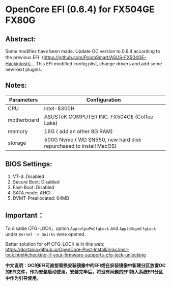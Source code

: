 # OpenCore EFI (0.6.4) for FX504GE FX80G

## Abstract:

Some modifies have been made. Update OC version to 0.6.4 according to the previous EFI（https://github.com/PoomSmart/ASUS-FX504GE-Hackintosh）. This EFI modified config.plist, change drivers and add some new kext plugins.

## Notes:



| Parameters  | Configuration                                                |
| ----------- | ------------------------------------------------------------ |
| CPU         | intel-8300H                                                  |
| motherboard | ASUSTeK COMPUTER INC. FX504GE (Coffee Lake)                  |
| memory      | 16G ( add an other 8G RAM)                                   |
| storage     | 500G Nvme ( WD SN550, new hard disk repurchased to install MacOS) |

## BIOS Settings:

1. VT-d: Disabled
2. Secure Boot: Disabled
3. Fast-Boot: Disabled
4. SATA mode: AHCI
5. DVMT-Preallocated: 64MB



## Important：

To disable CFG-LOCK，option `AppleCpuPmCfgLock` and `AppleXcpmCfgLock` under `Kernel -> Quirks` were opened.

Better solution for off CFG-LOCK is in this web: https://dortania.github.io/OpenCore-Post-Install/misc/msr-lock.html#checking-if-your-firmware-supports-cfg-lock-unlocking



**中文说明：OC的EFI可直接替换安装镜像中的EFI或在安装镜像中新建分区放置OC的EFI文件，作为安装启动使用，安装完毕后，将没有问题的EFI拖入系统EFI分区中作为引导使用。** 

